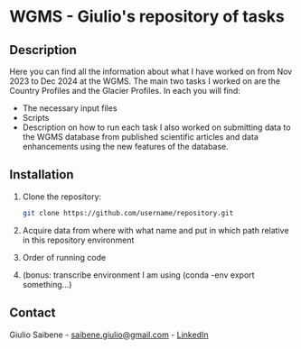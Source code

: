 # WGMS - Giulio's repository of tasks

## Description
Here you can find all the information about what I have worked on from Nov 2023 to Dec 2024 at the WGMS. The main two tasks I worked on are the Country Profiles and the Glacier Profiles. In each you will find:
- The necessary input files
- Scripts
- Description on how to run each task
I also worked on submitting data to the WGMS database from published scientific articles and data enhancements using the new features of the database.

## Installation
1. Clone the repository:
   ```bash
   git clone https://github.com/username/repository.git
   ```

2. Acquire data from where with what name and put in which path relative in this repository environment
3. Order of running code
4. (bonus: transcribe environment I am using (conda -env export something...) 


## Contact
Giulio Saibene - saibene.giulio@gmail.com - [LinkedIn](www.linkedin.com/in/giulio-saibene-b3a858261)

